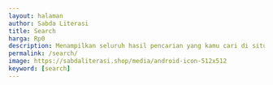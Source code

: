 ```yaml
---
layout: halaman
author: Sabda Literasi
title: Search
harga: Rp0
description: Menampilkan seluruh hasil pencarian yang kamu cari di situs website kami.
permalink: /search/
image: https://sabdaliterasi.shop/media/android-icon-512x512
keyword: [search]
---
```

<div id="gcsengine"></div>
<script>
var gcseDiv = document.getElementById('gcsengine');
gcseDiv.innerHTML = '<gcse:searchresults-only></gcse:searchresults-only>'
</script>
<script>
  (function() {
    var cx = 'c7367564f98394c59';
    var gcse = document.createElement('script');
    gcse.type = 'text/javascript';
    gcse.async = true;
    gcse.src = (document.location.protocol == 'https:' ? 'https:' : 'http:') +
'//cse.google.com/cse.js?cx=' + cx;
var s = document.getElementsByTagName('script')[0];
s.parentNode.insertBefore(gcse, s);
})();
</script> 
